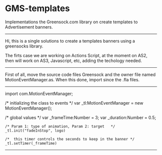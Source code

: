 GMS-templates
=============

Implementations the Greensock.com library on create templates to Advertisement banners.

----

Hi, this is a single solutions to create a templates banners using a greensocks library.

The firts case we are working on Actions Script, at the moment on AS2, then will work on AS3, Javascript, etc, adding the techology needed.

----

First of all, move the source code files Greensock and the owner file named MotionEventManager.as. When this done, import since the .fla files.


-----

import com.MotionEventManager;

/* initializing the class to events */
var _tl:MotionEventManager = new MotionEventManager();

/* global values */
var _frameTime:Number = 3;
var _duration:Number = 0.5;


	/* Param 1: type of animation, Param 2: target   */
	_tl.init("fadeInStop", logo)

	/*  this timer controls the seconds to keep in the banner */
	_tl.setTimer(_frameTime)
	
------


